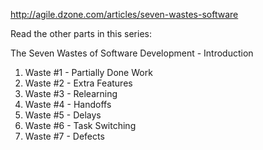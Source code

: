 http://agile.dzone.com/articles/seven-wastes-software

Read the other parts in this series:

The Seven Wastes of Software Development - Introduction

1. Waste #1 - Partially Done Work
1. Waste #2 - Extra Features
1. Waste #3 - Relearning
1. Waste #4 - Handoffs
1. Waste #5 - Delays
1. Waste #6 - Task Switching
1. Waste #7 - Defects

